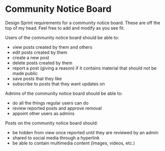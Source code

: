 # Community Notice Board

Design Sprint requirements for a community notice board. 
These are off the top of my head. Feel free to add and modify as you see fit.

Users of the community notice board should be able to:
- view posts created by them and others
- edit posts created by them 
- create a new post
- delete posts created by them
- report a post (giving a reason) if it contains material that should not be made public
- save posts that they like
- subscribe to posts that they want updates on

Admins of the community notice board should be able to:
- do all the things regular users can do
- review reported posts and approve removal
- appoint other users as admins

Posts on the community notice board should:
- be hidden from view once reported until they are reviewed by an admin
- shared to social media through a hyperlink
- be able to contain multimedia content (images, videos, etc.)
